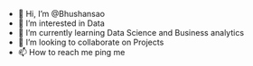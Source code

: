 - 👋 Hi, I’m @Bhushansao
- 👀 I’m interested in Data
- 🌱 I’m currently learning Data Science and Business analytics
- 💞️ I’m looking to collaborate on Projects
- 📫 How to reach me ping me



